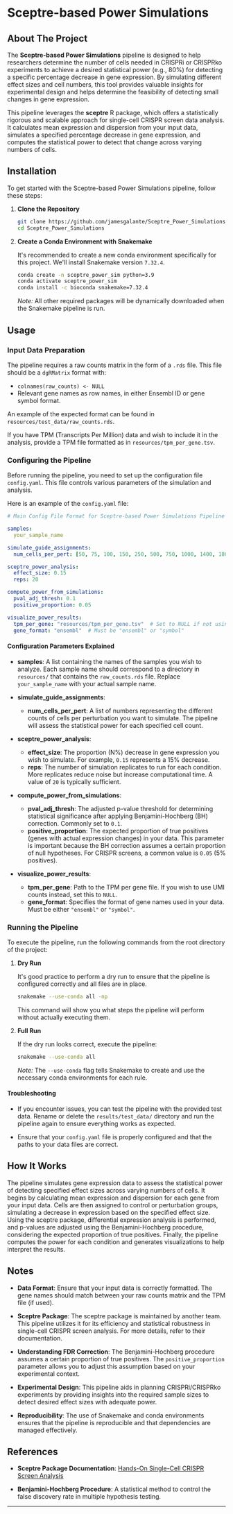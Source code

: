 # Sceptre-based Power Simulations

## About The Project

The **Sceptre-based Power Simulations** pipeline is designed to help researchers determine the number of cells needed in CRISPRi or CRISPRko experiments to achieve a desired statistical power (e.g., 80%) for detecting a specific percentage decrease in gene expression. By simulating different effect sizes and cell numbers, this tool provides valuable insights for experimental design and helps determine the feasibility of detecting small changes in gene expression.

This pipeline leverages the **sceptre** R package, which offers a statistically rigorous and scalable approach for single-cell CRISPR screen data analysis. It calculates mean expression and dispersion from your input data, simulates a specified percentage decrease in gene expression, and computes the statistical power to detect that change across varying numbers of cells.

## Installation

To get started with the Sceptre-based Power Simulations pipeline, follow these steps:

1. **Clone the Repository**

   ```bash
   git clone https://github.com/jamesgalante/Sceptre_Power_Simulations.git
   cd Sceptre_Power_Simulations
   ```

2. **Create a Conda Environment with Snakemake**

   It's recommended to create a new conda environment specifically for this project. We'll install Snakemake version `7.32.4`.

   ```bash
   conda create -n sceptre_power_sim python=3.9
   conda activate sceptre_power_sim
   conda install -c bioconda snakemake=7.32.4
   ```

   *Note:* All other required packages will be dynamically downloaded when the Snakemake pipeline is run.

## Usage

### Input Data Preparation

The pipeline requires a raw counts matrix in the form of a `.rds` file. This file should be a `dgRMatrix` format with:

- `colnames(raw_counts) <- NULL`
- Relevant gene names as row names, in either Ensembl ID or gene symbol format.

An example of the expected format can be found in `resources/test_data/raw_counts.rds`.

If you have TPM (Transcripts Per Million) data and wish to include it in the analysis, provide a TPM file formatted as in `resources/tpm_per_gene.tsv`.

### Configuring the Pipeline

Before running the pipeline, you need to set up the configuration file `config.yaml`. This file controls various parameters of the simulation and analysis.

Here is an example of the `config.yaml` file:

```yaml
# Main Config File Format for Sceptre-based Power Simulations Pipeline

samples:
  your_sample_name

simulate_guide_assignments:
  num_cells_per_pert: [50, 75, 100, 150, 250, 500, 750, 1000, 1400, 1800, 2500, 4000, 7500, 10000]

sceptre_power_analysis:
  effect_size: 0.15
  reps: 20

compute_power_from_simulations:
  pval_adj_thresh: 0.1
  positive_proportion: 0.05

visualize_power_results:
  tpm_per_gene: "resources/tpm_per_gene.tsv"  # Set to NULL if not using TPM
  gene_format: "ensembl"  # Must be "ensembl" or "symbol"
```

#### Configuration Parameters Explained

- **samples**: A list containing the names of the samples you wish to analyze. Each sample name should correspond to a directory in `resources/` that contains the `raw_counts.rds` file. Replace `your_sample_name` with your actual sample name.

- **simulate_guide_assignments**:
  - **num_cells_per_pert**: A list of numbers representing the different counts of cells per perturbation you want to simulate. The pipeline will assess the statistical power for each specified cell count.

- **sceptre_power_analysis**:
  - **effect_size**: The proportion (N%) decrease in gene expression you wish to simulate. For example, `0.15` represents a 15% decrease.
  - **reps**: The number of simulation replicates to run for each condition. More replicates reduce noise but increase computational time. A value of `20` is typically sufficient.

- **compute_power_from_simulations**:
  - **pval_adj_thresh**: The adjusted p-value threshold for determining statistical significance after applying Benjamini-Hochberg (BH) correction. Commonly set to `0.1`.
  - **positive_proportion**: The expected proportion of true positives (genes with actual expression changes) in your data. This parameter is important because the BH correction assumes a certain proportion of null hypotheses. For CRISPR screens, a common value is `0.05` (5% positives).

- **visualize_power_results**:
  - **tpm_per_gene**: Path to the TPM per gene file. If you wish to use UMI counts instead, set this to `NULL`.
  - **gene_format**: Specifies the format of gene names used in your data. Must be either `"ensembl"` or `"symbol"`.

### Running the Pipeline

To execute the pipeline, run the following commands from the root directory of the project:

1. **Dry Run**

   It's good practice to perform a dry run to ensure that the pipeline is configured correctly and all files are in place.

   ```bash
   snakemake --use-conda all -np
   ```

   This command will show you what steps the pipeline will perform without actually executing them.

2. **Full Run**

   If the dry run looks correct, execute the pipeline:

   ```bash
   snakemake --use-conda all
   ```

   *Note:* The `--use-conda` flag tells Snakemake to create and use the necessary conda environments for each rule.

#### Troubleshooting

- If you encounter issues, you can test the pipeline with the provided test data. Rename or delete the `results/test_data/` directory and run the pipeline again to ensure everything works as expected.

- Ensure that your `config.yaml` file is properly configured and that the paths to your data files are correct.

## How It Works

The pipeline simulates gene expression data to assess the statistical power of detecting specified effect sizes across varying numbers of cells. It begins by calculating mean expression and dispersion for each gene from your input data. Cells are then assigned to control or perturbation groups, simulating a decrease in expression based on the specified effect size. Using the sceptre package, differential expression analysis is performed, and p-values are adjusted using the Benjamini-Hochberg procedure, considering the expected proportion of true positives. Finally, the pipeline computes the power for each condition and generates visualizations to help interpret the results.

## Notes

- **Data Format**: Ensure that your input data is correctly formatted. The gene names should match between your raw counts matrix and the TPM file (if used).

- **Sceptre Package**: The sceptre package is maintained by another team. This pipeline utilizes it for its efficiency and statistical robustness in single-cell CRISPR screen analysis. For more details, refer to their documentation.

- **Understanding FDR Correction**: The Benjamini-Hochberg procedure assumes a certain proportion of true positives. The `positive_proportion` parameter allows you to adjust this assumption based on your experimental context.

- **Experimental Design**: This pipeline aids in planning CRISPRi/CRISPRko experiments by providing insights into the required sample sizes to detect desired effect sizes with adequate power.

- **Reproducibility**: The use of Snakemake and conda environments ensures that the pipeline is reproducible and that dependencies are managed effectively.

## References

- **Sceptre Package Documentation**: [Hands-On Single-Cell CRISPR Screen Analysis](https://github.com/sceptre-project/sceptre)

- **Benjamini-Hochberg Procedure**: A statistical method to control the false discovery rate in multiple hypothesis testing.

---